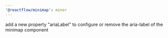 ```yaml
---
'@reactflow/minimap': minor
---
```


add a new property "ariaLabel" to configure or remove the aria-label of the minimap component
